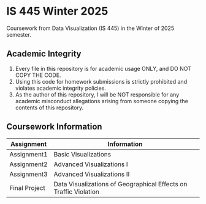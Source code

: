 # IS 445 Winter 2025
 Coursework from Data Visualization (IS 445) in the Winter of 2025 semester. 

## Academic Integrity
1. Every file in this repository is for academic usage ONLY, and DO NOT COPY THE CODE. 
2. Using this code for homework submissions is strictly prohibited and violates academic integrity policies.
3. As the author of this repository, I will be NOT responsible for any academic misconduct allegations arising from someone copying the contents of this repository.

## Coursework Information
| Assignment      | Information     |
|-----------|-----------|
| Assignment1      | Basic Visualizations        | 
| Assignment2      | Advanced Visualizations I       | 
| Assignment3      | Advanced Visualizations II      | 
| Final Project    | Data Visualizations of Geographical Effects on Traffic Violation     | 
